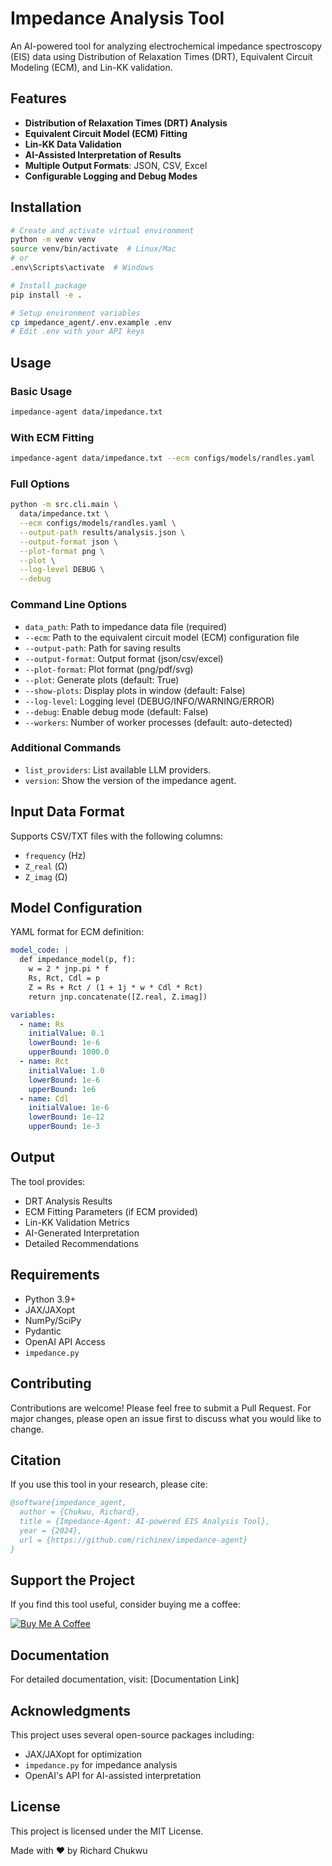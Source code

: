 # Impedance Analysis Tool

An AI-powered tool for analyzing electrochemical impedance spectroscopy (EIS) data using Distribution of Relaxation Times (DRT), Equivalent Circuit Modeling (ECM), and Lin-KK validation.

## Features

- **Distribution of Relaxation Times (DRT) Analysis**
- **Equivalent Circuit Model (ECM) Fitting**
- **Lin-KK Data Validation**
- **AI-Assisted Interpretation of Results**
- **Multiple Output Formats**: JSON, CSV, Excel
- **Configurable Logging and Debug Modes**

## Installation

```bash
# Create and activate virtual environment
python -m venv venv
source venv/bin/activate  # Linux/Mac
# or
.env\Scripts\activate  # Windows

# Install package
pip install -e .

# Setup environment variables
cp impedance_agent/.env.example .env
# Edit .env with your API keys
```

## Usage

### Basic Usage

```bash
impedance-agent data/impedance.txt
```

### With ECM Fitting

```bash
impedance-agent data/impedance.txt --ecm configs/models/randles.yaml
```

### Full Options

```bash
python -m src.cli.main \
  data/impedance.txt \
  --ecm configs/models/randles.yaml \
  --output-path results/analysis.json \
  --output-format json \
  --plot-format png \
  --plot \
  --log-level DEBUG \
  --debug
```

### Command Line Options

- `data_path`: Path to impedance data file (required)
- `--ecm`: Path to the equivalent circuit model (ECM) configuration file
- `--output-path`: Path for saving results
- `--output-format`: Output format (json/csv/excel)
- `--plot-format`: Plot format (png/pdf/svg)
- `--plot`: Generate plots (default: True)
- `--show-plots`: Display plots in window (default: False)
- `--log-level`: Logging level (DEBUG/INFO/WARNING/ERROR)
- `--debug`: Enable debug mode (default: False)
- `--workers`: Number of worker processes (default: auto-detected)

### Additional Commands

- `list_providers`: List available LLM providers.
- `version`: Show the version of the impedance agent.

## Input Data Format

Supports CSV/TXT files with the following columns:

- `frequency` (Hz)
- `Z_real` (Ω)
- `Z_imag` (Ω)

## Model Configuration

YAML format for ECM definition:

```yaml
model_code: |
  def impedance_model(p, f):
    w = 2 * jnp.pi * f
    Rs, Rct, Cdl = p
    Z = Rs + Rct / (1 + 1j * w * Cdl * Rct)
    return jnp.concatenate([Z.real, Z.imag])

variables:
  - name: Rs
    initialValue: 0.1
    lowerBound: 1e-6
    upperBound: 1000.0
  - name: Rct
    initialValue: 1.0
    lowerBound: 1e-6
    upperBound: 1e6
  - name: Cdl
    initialValue: 1e-6
    lowerBound: 1e-12
    upperBound: 1e-3
```

## Output

The tool provides:

- DRT Analysis Results
- ECM Fitting Parameters (if ECM provided)
- Lin-KK Validation Metrics
- AI-Generated Interpretation
- Detailed Recommendations

## Requirements

- Python 3.9+
- JAX/JAXopt
- NumPy/SciPy
- Pydantic
- OpenAI API Access
- `impedance.py`

## Contributing

Contributions are welcome! Please feel free to submit a Pull Request. For major changes, please open an issue first to discuss what you would like to change.

## Citation

If you use this tool in your research, please cite:

```bibtex
@software{impedance_agent,
  author = {Chukwu, Richard},
  title = {Impedance-Agent: AI-powered EIS Analysis Tool},
  year = {2024},
  url = {https://github.com/richinex/impedance-agent}
}
```

## Support the Project

If you find this tool useful, consider buying me a coffee:

[![Buy Me A Coffee](https://cdn.buymeacoffee.com/buttons/v2/default-yellow.png)](https://www.buymeacoffee.com/YOUR_USERNAME)

## Documentation

For detailed documentation, visit: [Documentation Link]

## Acknowledgments

This project uses several open-source packages including:

- JAX/JAXopt for optimization
- `impedance.py` for impedance analysis
- OpenAI's API for AI-assisted interpretation

## License

This project is licensed under the MIT License.

Made with ❤️ by Richard Chukwu
